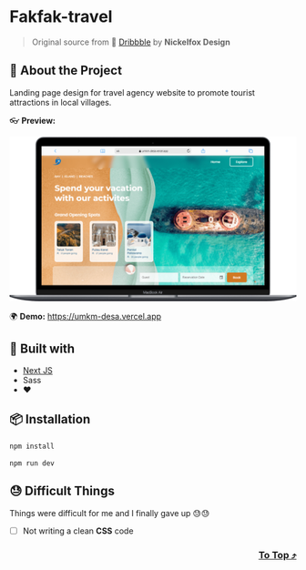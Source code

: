 # Fakfak-travel 

> Original source from 🏀 [Dribbble](https://dribbble.com/shots/17968645-Travel-Landing-Page) by **Nickelfox Design**

## 🥷 About the Project
Landing page design for travel agency website to promote tourist attractions in local villages.

👓 **Preview:**
<p align="center">
  <img src="./public/assets/preview.png">
</p>

🌍 **Demo:** https://umkm-desa.vercel.app

## 👀 Built with
- [Next JS](https://nextjs.org/ "Next JS")
- Sass
- ❤️

## 📦 Installation
```
npm install
```
```
npm run dev
```

## 😓 Difficult Things
Things were difficult for me and I finally gave up 😓😓
- [ ] Not writing a clean **CSS** code

<h3 align="right">
      <a href="#readme">To Top ⤴️</a>
</h3>
